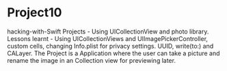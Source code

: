 # Project10
hacking-with-Swift Projects - Using UICollectionView and photo library.
Lessons learnt - Using UICollectionViews and UIImagePickerController, custom cells, changing Info.plist for privacy settings.
UUID, write(to:) and CALayer.
The Project is a Application where the user can take a picture and rename the image in an Collection view for previewing later.
